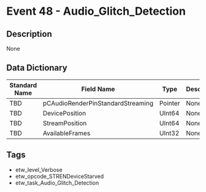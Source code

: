 # Event 48 - Audio_Glitch_Detection

## Description
None

## Data Dictionary
|Standard Name|Field Name|Type|Description|Sample Value|
|---|---|---|---|---|
|TBD|pCAudioRenderPinStandardStreaming|Pointer|None|`None`|
|TBD|DevicePosition|UInt64|None|`None`|
|TBD|StreamPosition|UInt64|None|`None`|
|TBD|AvailableFrames|UInt32|None|`None`|

## Tags
* etw_level_Verbose
* etw_opcode_STRENDeviceStarved
* etw_task_Audio_Glitch_Detection